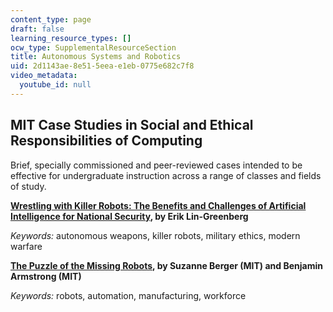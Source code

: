 ```yaml
---
content_type: page
draft: false
learning_resource_types: []
ocw_type: SupplementalResourceSection
title: Autonomous Systems and Robotics
uid: 2d1143ae-8e51-5eea-e1eb-0775e682c7f8
video_metadata:
  youtube_id: null
---
```

## MIT Case Studies in Social and Ethical Responsibilities of Computing

Brief, specially commissioned and peer-reviewed cases intended to be effective for undergraduate instruction across a range of classes and fields of study.

[**Wrestling with Killer Robots: The Benefits and Challenges of Artificial Intelligence for National Security**](https://mit-serc.pubpub.org/pub/wrestling-with-killer-robots/release/2)**, by Erik Lin-Greenberg**

_Keywords:_ autonomous weapons, killer robots, military ethics, modern warfare

[**The Puzzle of the Missing Robots**](https://mit-serc.pubpub.org/pub/puzzle-of-missing-robots/release/1)**, by Suzanne Berger (MIT) and Benjamin Armstrong (MIT)**

_Keywords:_ robots, automation, manufacturing, workforce